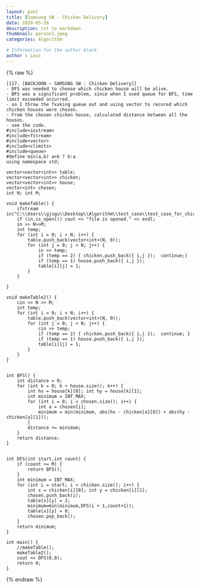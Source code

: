 ```yaml
---
layout: post
title: [Samsung SW - Chicken Delivery]
data: 2020-05-26
description: txt to markdown
thumbnail: person1.jpeg
categories: Algorithm

# Information for the author block
author : Loui
---
```


{% raw %}

	﻿[117. [BACKJOON – SAMSUNG SW : Chicken Delivery]]
	- DFS was needed to choose which chicken house will be alive.
	- BFS was a significant problem, since when I used queue for BFS, time limit exceeded occurred.
	- so I throw the fxxking queue out and using vector to recored which chicken houses were chosen.
	- From the chosen chicken house, calculated distance between all the houses.
	- see the code.
	#include<iostream>
	#include<fstream>
	#include<vector>
	#include<climits>
	#include<queue>
	#define min(a,b) a>b ? b:a
	using namespace std;
	
	vector<vector<int>> table;
	vector<vector<int>> chicken;
	vector<vector<int>> house;
	vector<int> chosen;
	int N; int M;
	
	void makeTable() {
		ifstream in("C:\\Users\\gjsgu\\Desktop\\Algorithm\\test_case\\test_case_for_chicken_delivery.txt");
		if (in.is_open()) cout << "file is opened." << endl;
		in >> N>>M;
		int temp;
		for (int i = 0; i < N; i++) {
			table.push_back(vector<int>(N, 0));
			for (int j = 0; j < N; j++) {
				in >> temp;
				if (temp == 2) { chicken.push_back({ i,j });  continue;}
				if (temp == 1) house.push_back({ i,j });
				table[i][j] = 1;
			}
		}
		
	}
	
	void makeTable2() {
		cin >> N >> M;
		int temp;
		for (int i = 0; i < N; i++) {
			table.push_back(vector<int>(N, 0));
			for (int j = 0; j < N; j++) {
				cin >> temp;
				if (temp == 2) { chicken.push_back({ i,j });  continue; }
				if (temp == 1) house.push_back({ i,j });
				table[i][j] = 1;
			}
		}
	}
	
	
	int BFS() {
		int distance = 0;
		for (int k = 0; k < house.size(); k++) {
			int hx = house[k][0]; int hy = house[k][1];
			int minimum = INT_MAX;
			for (int i = 0; i < chosen.size(); i++) {
				int a = chosen[i];
				minimum = min(minimum, abs(hx - chicken[a][0]) + abs(hy - chicken[a][1]));
			}
			distance += minimum;
		}
		return distance;
	}
	
	
	int DFS(int start,int count) {
		if (count >= M) {
			return BFS();
		}
		int minimum = INT_MAX;
		for (int i = start; i < chicken.size(); i++) {
			int x = chicken[i][0]; int y = chicken[i][1];
			chosen.push_back(i);
			table[x][y] = 2;
			minimum=min(minimum,DFS(i + 1,count+1));
			table[x][y] = 0;
			chosen.pop_back();
		}
		return minimum;
	}
	
	int main() {
		//makeTable();
		makeTable2();
		cout << DFS(0,0);
		return 0;
	}
	
	
	
	
{% endraw %}
